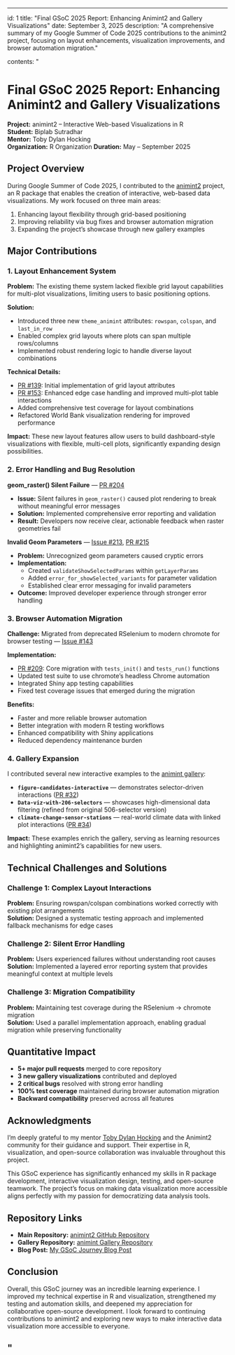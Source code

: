 
---

id: 1
title: "Final GSoC 2025 Report: Enhancing Animint2 and Gallery Visualizations"
date: September 3, 2025
description: "A comprehensive summary of my Google Summer of Code 2025 contributions to the animint2 project, focusing on layout enhancements, visualization improvements, and browser automation migration."

contents: "

# Final GSoC 2025 Report: Enhancing Animint2 and Gallery Visualizations

**Project:** animint2 – Interactive Web-based Visualizations in R  
**Student:** Biplab Sutradhar  
**Mentor:** Toby Dylan Hocking  
**Organization:**  R Organization
**Duration:** May – September 2025  


## Project Overview

During Google Summer of Code 2025, I contributed to the [animint2](https://github.com/animint/animint2) project, an R package that enables the creation of interactive, web-based data visualizations. My work focused on three main areas:  

1. Enhancing layout flexibility through grid-based positioning  
2. Improving reliability via bug fixes and browser automation migration  
3. Expanding the project’s showcase through new gallery examples  


## Major Contributions

### 1. Layout Enhancement System

**Problem:** The existing theme system lacked flexible grid layout capabilities for multi-plot visualizations, limiting users to basic positioning options.  

**Solution:**  
- Introduced three new `theme_animint` attributes: `rowspan`, `colspan`, and `last_in_row`  
- Enabled complex grid layouts where plots can span multiple rows/columns  
- Implemented robust rendering logic to handle diverse layout combinations  

**Technical Details:**  
- [PR #139](https://github.com/animint/animint2/pull/139): Initial implementation of grid layout attributes  
- [PR #153](https://github.com/animint/animint2/pull/153): Enhanced edge case handling and improved multi-plot table interactions  
- Added comprehensive test coverage for layout combinations  
- Refactored World Bank visualization rendering for improved performance  

**Impact:** These new layout features allow users to build dashboard-style visualizations with flexible, multi-cell plots, significantly expanding design possibilities.  


### 2. Error Handling and Bug Resolution

**geom_raster() Silent Failure** — [PR #204](https://github.com/animint/animint2/pull/204)  
- **Issue:** Silent failures in `geom_raster()` caused plot rendering to break without meaningful error messages  
- **Solution:** Implemented comprehensive error reporting and validation  
- **Result:** Developers now receive clear, actionable feedback when raster geometries fail  

**Invalid Geom Parameters** — [Issue #213](https://github.com/animint/animint2/issues/213), [PR #215](https://github.com/animint/animint2/pull/215)  
- **Problem:** Unrecognized geom parameters caused cryptic errors  
- **Implementation:**  
  - Created `validateShowSelectedParams` within `getLayerParams`  
  - Added `error_for_showSelected_variants` for parameter validation  
  - Established clear error messaging for invalid parameters  
- **Outcome:** Improved developer experience through stronger error handling  


### 3. Browser Automation Migration

**Challenge:** Migrated from deprecated RSelenium to modern chromote for browser testing — [Issue #143](https://github.com/animint/animint2/issues/143)  

**Implementation:**  
- [PR #209](https://github.com/animint/animint2/pull/209): Core migration with `tests_init()` and `tests_run()` functions  
- Updated test suite to use chromote’s headless Chrome automation  
- Integrated Shiny app testing capabilities  
- Fixed test coverage issues that emerged during the migration  

**Benefits:**  
- Faster and more reliable browser automation  
- Better integration with modern R testing workflows  
- Enhanced compatibility with Shiny applications  
- Reduced dependency maintenance burden  


### 4. Gallery Expansion

I contributed several new interactive examples to the [animint gallery](https://github.com/animint/gallery):  

- **`figure-candidates-interactive`** — demonstrates selector-driven interactions ([PR #32](https://github.com/animint/gallery/pull/32))  
- **`Data-viz-with-206-selectors`** — showcases high-dimensional data filtering (refined from original 506-selector version)  
- **`climate-change-sensor-stations`** — real-world climate data with linked plot interactions ([PR #34](https://github.com/animint/gallery/pull/34))  

**Impact:** These examples enrich the gallery, serving as learning resources and highlighting animint2’s capabilities for new users.  


## Technical Challenges and Solutions

### Challenge 1: Complex Layout Interactions  

**Problem:** Ensuring rowspan/colspan combinations worked correctly with existing plot arrangements  
**Solution:** Designed a systematic testing approach and implemented fallback mechanisms for edge cases  

### Challenge 2: Silent Error Handling  

**Problem:** Users experienced failures without understanding root causes  
**Solution:** Implemented a layered error reporting system that provides meaningful context at multiple levels  

### Challenge 3: Migration Compatibility  

**Problem:** Maintaining test coverage during the RSelenium → chromote migration  
**Solution:** Used a parallel implementation approach, enabling gradual migration while preserving functionality  


## Quantitative Impact

- **5+ major pull requests** merged to core repository  
- **3 new gallery visualizations** contributed and deployed  
- **2 critical bugs** resolved with strong error handling  
- **100% test coverage** maintained during browser automation migration  
- **Backward compatibility** preserved across all features  


## Acknowledgments

I’m deeply grateful to my mentor [Toby Dylan Hocking](https://github.com/tdhock) and the Animint2 community for their guidance and support. Their expertise in R, visualization, and open-source collaboration was invaluable throughout this project.  

This GSoC experience has significantly enhanced my skills in R package development, interactive visualization design, testing, and open-source teamwork. The project’s focus on making data visualization more accessible aligns perfectly with my passion for democratizing data analysis tools.  


## Repository Links

- **Main Repository:** [animint2 GitHub Repository](https://github.com/animint/animint2)  
- **Gallery Repository:** [animint Gallery Repository](https://github.com/animint/gallery)   
- **Blog Post:** [My GSoC Journey Blog Post](http://127.0.0.1:5500/blog.html?data=blogs/blog.md&type=blog-collection)  


## Conclusion

Overall, this GSoC journey was an incredible learning experience. I improved my technical expertise in R and visualization, strengthened my testing and automation skills, and deepened my appreciation for collaborative open-source development. I look forward to continuing contributions to animint2 and exploring new ways to make interactive data visualization more accessible to everyone.  

"
---
